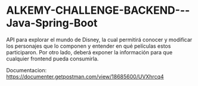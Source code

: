 # ALKEMY-CHALLENGE-BACKEND---Java-Spring-Boot
API para explorar el mundo de Disney, la cual permitirá conocer y modificar los personajes que lo componen y entender en qué películas estos participaron. Por otro lado, deberá exponer la información para que cualquier frontend pueda consumirla.

Documentacion:
https://documenter.getpostman.com/view/18685600/UVXhrcq4
